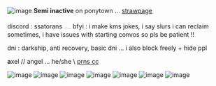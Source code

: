 ![image](https://64.media.tumblr.com/2a3da1602f918c2d579e590ca9188264/a9c1c1861b86c1fe-28/s2048x3072/d07a8439d22db2370824ebeabde4464cafc4af24.pnj)
   **Semi inactive** on ponytown  ...  [strawpage](https://straw.page/make?id=darlingenigma)
   
   discord : ssatorans 𓂃  bfyi : i make kms jokes, i say slurs i can reclaim sometimes, i have issues with starting convos so pls be patient !!

   dni : darkship, anti recovery, basic dni ... i also block freely + hide ppl 

   **a**xel // angel  ...  he/she \\  [prns cc](https://prns.cc/lmudv.com)


![image](https://64.media.tumblr.com/3b96208a6dde8bfa398ce90d1f6f60c5/562bc653002dd72e-e9/s100x200/81a252ed8241be8f44348c27e8b9fb82cd72dee7.gifv) ![image](https://64.media.tumblr.com/4532f6d272e6258feef218b75fff7f4f/ac4089a406d8046b-b5/s100x200/b5c00f63e9c67722fd4dffba888fd04c5b7c301c.gifv) ![image](https://64.media.tumblr.com/51053252fb34e65763c8955cf90f410a/4563b7e1e7a264b5-45/s100x200/8b5b80affec1f31e4c6291bb74d34cbb60de65c1.gifv) ![image](https://64.media.tumblr.com/7decdb319e9da5a9c12fd254a68e1aae/1d53748db1abb6fd-76/s100x200/72fa4969d8973c84b9e2797d74c1152ff4fde198.gifv) ![image](https://64.media.tumblr.com/e52e6f162c3df16417b4f958049dfe99/b00b53c79d3e84e3-20/s100x200/076dc41f38de7cb7b7322b58658240168cc1985e.gifv) ![image](https://64.media.tumblr.com/0fa4846c9112719ceafbefab65336a7d/82001386e073b2d8-21/s100x200/6b232e82e0707380fcb755e8bd803e4ae0c157a7.gifv) ![image](https://64.media.tumblr.com/d7fd2a96f91047f2acc787f4a7dbeb5a/2b68231b9232bf2f-66/s100x200/60e262a0feed78e6b0fe85491c307e7cf28ee8d7.gifv) 


